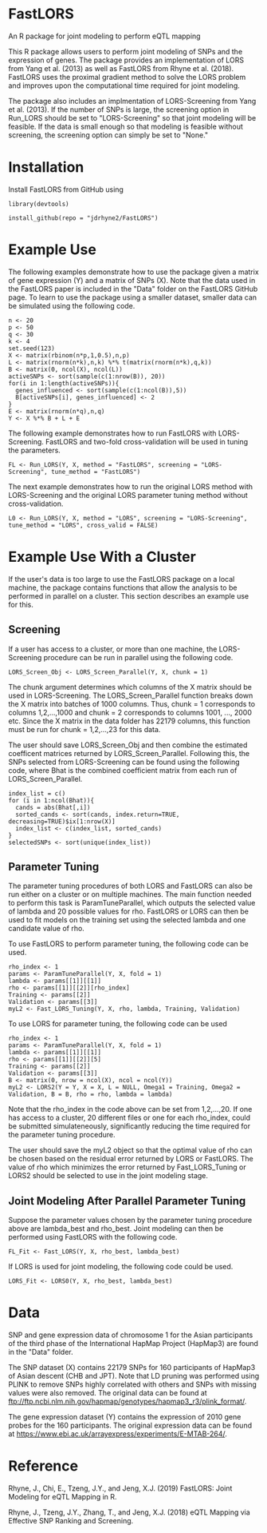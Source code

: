 # FastLORS
An R package for joint modeling to perform eQTL mapping

This R package allows users to perform joint modeling of SNPs and the expression of genes. The package provides an implementation of LORS from Yang et al. (2013) as well as FastLORS from Rhyne et al. (2018). FastLORS uses the proximal gradient method to solve the LORS problem and improves upon the computational time required for joint modeling.

The package also includes an implmentation of LORS-Screening from Yang et al. (2013).  If the number of SNPs is large, the screening option in Run_LORS should be set to "LORS-Screening" so that joint modeling will be feasible.  If the data is small enough so that modeling is feasible without screening, the screening option can simply be set to "None."

# Installation
Install FastLORS from GitHub using

```r{echo = FALSE, message = FALSE}
library(devtools)

install_github(repo = "jdrhyne2/FastLORS")
```

# Example Use

The following examples demonstrate how to use the package given a matrix of gene expression (Y) and a matrix of SNPs (X).  Note that the data used in the FastLORS paper is included in the "Data" folder on the FastLORS GitHub page.  To learn to use the package using a smaller dataset, smaller data can be simulated using the following code.

```r{echo = FALSE, message = FALSE}
n <- 20
p <- 50
q <- 30
k <- 4
set.seed(123)
X <- matrix(rbinom(n*p,1,0.5),n,p)
L <- matrix(rnorm(n*k),n,k) %*% t(matrix(rnorm(n*k),q,k))
B <- matrix(0, ncol(X), ncol(L))
activeSNPs <- sort(sample(c(1:nrow(B)), 20))
for(i in 1:length(activeSNPs)){
  genes_influenced <- sort(sample(c(1:ncol(B)),5))
  B[activeSNPs[i], genes_influenced] <- 2
}
E <- matrix(rnorm(n*q),n,q)
Y <- X %*% B + L + E
```

The following example demonstrates how to run FastLORS with LORS-Screening.  FastLORS and two-fold cross-validation will be used in tuning the parameters.

```r{echo = FALSE, message = FALSE}
FL <- Run_LORS(Y, X, method = "FastLORS", screening = "LORS-Screening", tune_method = "FastLORS")
```
The next example demonstrates how to run the original LORS method with LORS-Screening and the original LORS parameter tuning method without cross-validation.

```r{echo = FALSE, message = FALSE}
L0 <- Run_LORS(Y, X, method = "LORS", screening = "LORS-Screening", tune_method = "LORS", cross_valid = FALSE)
```

# Example Use With a Cluster

If the user's data is too large to use the FastLORS package on a local machine, the package contains functions that allow the analysis to be performed in parallel on a cluster.  This section describes an example use for this.

## Screening

If a user has access to a cluster, or more than one machine, the LORS-Screening procedure can be run in parallel using the following code.

```r{echo = FALSE, message = FALSE}
LORS_Screen_Obj <- LORS_Screen_Parallel(Y, X, chunk = 1)
```

The chunk argument determines which columns of the X matrix should be used in LORS-Screening.  The LORS_Screen_Parallel function breaks down the X matrix into batches of 1000 columns.  Thus, chunk = 1 corresponds to columns 1,2,...,1000 and chunk = 2 corresponds to columns 1001, ..., 2000 etc. Since the X matrix in the data folder has 22179 columns, this function must be run for chunk = 1,2,...,23 for this data.

The user should save LORS_Screen_Obj and then combine the estimated coefficent matrices returned by LORS_Screen_Parallel.  Following this, the SNPs selected from LORS-Screening can be found using the following code, where Bhat is the combined coefficient matrix from each run of LORS_Screen_Parallel.

```r{echo = FALSE, message = FALSE}
index_list = c()
for (i in 1:ncol(Bhat)){
  cands = abs(Bhat[,i])
  sorted_cands <- sort(cands, index.return=TRUE, decreasing=TRUE)$ix[1:nrow(X)]
  index_list <- c(index_list, sorted_cands)
}
selectedSNPs <- sort(unique(index_list))
```

## Parameter Tuning

The parameter tuning procedures of both LORS and FastLORS can also be run either on a cluster or on multiple machines.  The main function needed to perform this task is ParamTuneParallel, which outputs the selected value of lambda and 20 possible values for rho.  FastLORS or LORS can then be used to fit models on the training set using the selected lambda and one candidate value of rho. 

To use FastLORS to perform parameter tuning, the following code can be used.

```r{echo = FALSE, message = FALSE}
rho_index <- 1
params <- ParamTuneParallel(Y, X, fold = 1)
lambda <- params[[1]][[1]]
rho <- params[[1]][[2]][rho_index]
Training <- params[[2]]
Validation <- params[[3]]
myL2 <- Fast_LORS_Tuning(Y, X, rho, lambda, Training, Validation)
```

To use LORS for parameter tuning, the following code can be used

```r{echo = FALSE, message = FALSE}
rho_index <- 1
params <- ParamTuneParallel(Y, X, fold = 1)
lambda <- params[[1]][[1]]
rho <- params[[1]][[2]][5]
Training <- params[[2]]
Validation <- params[[3]]
B <- matrix(0, nrow = ncol(X), ncol = ncol(Y))
myL2 <- LORS2(Y = Y, X = X, L = NULL, Omega1 = Training, Omega2 = Validation, B = B, rho = rho, lambda = lambda)
```

Note that the rho_index in the code above can be set from 1,2,...,20.  If one has access to a cluster, 20 different files or one for each rho_index, could be submitted simulateneously, significantly reducing the time required for the parameter tuning procedure.

The user should save the myL2 object so that the optimal value of rho can be chosen based on the residual error returned by LORS or FastLORS.  The value of rho which minimizes the error returned by Fast_LORS_Tuning or LORS2 should be selected to use in the joint modeling stage.

## Joint Modeling After Parallel Parameter Tuning

Suppose the parameter values chosen by the parameter tuning procedure above are lambda_best and rho_best.  Joint modeling can then be performed using FastLORS with the following code.

```r{echo = FALSE, message = FALSE}
FL_Fit <- Fast_LORS(Y, X, rho_best, lambda_best)
```

If LORS is used for joint modeling, the following code could be used.

```r{echo = FALSE, message = FALSE}
LORS_Fit <- LORS0(Y, X, rho_best, lambda_best)
```

# Data

SNP and gene expression data of chromosome 1 for the Asian participants of the third phase of the International HapMap Project (HapMap3) are found in the "Data" folder.

The SNP dataset (X) contains 22179 SNPs for 160 participants of HapMap3 of Asian descent (CHB and JPT).  Note that LD pruning was performed using PLINK to remove SNPs highly correlated with others and SNPs with missing values were also removed.  The original data can be found at ftp://ftp.ncbi.nlm.nih.gov/hapmap/genotypes/hapmap3_r3/plink_format/.

The gene expression dataset (Y) contains the expression of 2010 gene probes for the 160 participants.  The original expression data can be found at https://www.ebi.ac.uk/arrayexpress/experiments/E-MTAB-264/.  

# Reference

Rhyne, J., Chi, E., Tzeng, J.Y., and Jeng, X.J. (2019) FastLORS: Joint Modeling for eQTL Mapping in R.

Rhyne, J., Tzeng, J.Y., Zhang, T., and Jeng, X.J. (2018) eQTL Mapping via Effective SNP Ranking and Screening.
